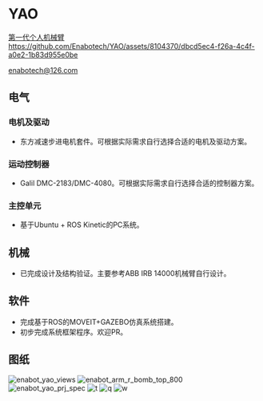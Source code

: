 # YAO
[第一代个人机械臂](https://user-images.githubusercontent.com/8104370/179326978-7933324a-ccce-4bde-b54a-956a4bc2d222.mp4)
https://github.com/Enabotech/YAO/assets/8104370/dbcd5ec4-f26a-4c4f-a0e2-1b83d955e0be

enabotech@126.com

## 电气
### 电机及驱动
* 东方减速步进电机套件。可根据实际需求自行选择合适的电机及驱动方案。
### 运动控制器
* Galil DMC-2183/DMC-4080。可根据实际需求自行选择合适的控制器方案。
### 主控单元
* 基于Ubuntu + ROS Kinetic的PC系统。
## 机械
* 已完成设计及结构验证。主要参考ABB IRB 14000机械臂自行设计。
## 软件
* 完成基于ROS的MOVEIT+GAZEBO仿真系统搭建。
* 初步完成系统框架程序。欢迎PR。
## 图纸
![enabot_yao_views](https://user-images.githubusercontent.com/8104370/178981727-d7a7a5aa-dde7-4a82-aa93-efd1ae59769b.jpg)
![enabot_arm_r_bomb_top_800](https://user-images.githubusercontent.com/8104370/149120200-2b3bb86b-3533-41b5-a885-824d70bac211.JPG)
![enabot_yao_prj_spec](https://user-images.githubusercontent.com/8104370/178981737-4663297f-a54c-4832-a1d7-b44af2ec0b84.jpg)
![t](https://user-images.githubusercontent.com/8104370/179392462-123128de-52c5-4b24-8725-53f92fceb417.jpg)
![q](https://user-images.githubusercontent.com/8104370/179392465-e530ebd2-e48a-4e75-97ec-92d616ec06c9.jpg)
![w](https://user-images.githubusercontent.com/8104370/179392467-c791970d-ba12-4fc8-9953-b78b48b07641.jpg)
